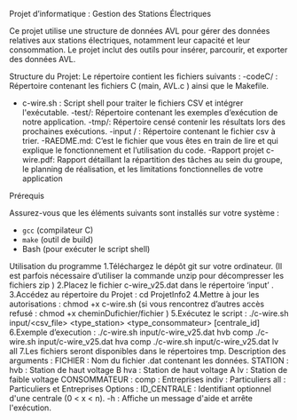 Projet d’informatique : Gestion des Stations Électriques

Ce projet utilise une structure de données AVL pour gérer des données relatives aux stations électriques, notamment leur capacité et leur consommation. Le projet inclut des outils pour insérer, parcourir, et exporter des données AVL.

Structure du Projet: 
Le répertoire contient les fichiers suivants :
-codeC/ : Répertoire contenant les fichiers C (main, AVL.c ) ainsi que le Makefile.
- c-wire.sh : Script shell pour traiter le fichiers CSV et intégrer l'exécutable.
-test/: Répertoire contenant les exemples d’exécution de notre application.
-tmp/: Répertoire censé contenir les résultats lors des prochaines exécutions.
-input / : Répertoire contenant le fichier csv à trier.
-RAEDME.md:  C’est le fichier que vous êtes en train de lire et qui explique le fonctionnement et l’utilisation du code.
-Rapport projet c-wire.pdf: Rapport détaillant  la répartition des tâches au sein du groupe, le planning de réalisation, et les limitations fonctionnelles de votre application 

Prérequis

Assurez-vous que les éléments suivants sont installés sur votre système :
- `gcc` (compilateur C)
- `make` (outil de build)
- Bash (pour exécuter le script shell)

Utilisation du programme
1.Téléchargez le dépôt git sur votre ordinateur. (Il est parfois nécessaire d’utiliser la commande unzip pour décompresser les fichiers zip )
2.Placez le fichier c-wire_v25.dat dans le répertoire ‘input’ .
3.Accédez au répertoire du Projet : cd ProjetInfo2 
4.Mettre à jour les autorisations : chmod +x c-wire.sh  (si vous rencontrez d’autres accès refusé : chmod +x cheminDufichier/fichier )
5.Exécutez le script : ./c-wire.sh input/<csv_file> <type_station> <type_consommateur> [centrale_id]
6.Exemple d’execution : ./c-wire.sh input/c-wire_v25.dat hvb comp 
 ./c-wire.sh input/c-wire_v25.dat hva comp 
 ./c-wire.sh input/c-wire_v25.dat lv all
7.Les fichiers seront disponibles dans le répertoires tmp.
Description des arguments :
FICHIER : Nom du fichier .dat contenant les données.
STATION :
hvb : Station de haut voltage B
hva : Station de haut voltage A
lv : Station de faible voltage
CONSOMMATEUR :
comp : Entreprises
indiv : Particuliers
all : Particuliers et Entreprises
Options :
ID_CENTRALE : Identifiant optionnel d'une centrale (0 < x < n).
-h : Affiche un message d'aide et arrête l'exécution.






